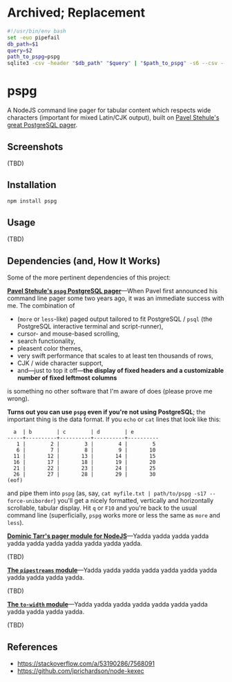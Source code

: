 




# Archived; Replacement

```bash
#!/usr/bin/env bash
set -euo pipefail
db_path=$1
query=$2
path_to_pspg=pspg
sqlite3 -csv -header "$db_path" "$query" | "$path_to_pspg" -s6 --csv --csv-header=on --double-header
```

# pspg

A NodeJS command line pager for tabular content which respects wide characters (important for mixed
Latin/CJK output), built on [Pavel Stehule's great PostgreSQL pager](https://github.com/okbob/pspg).

## Screenshots

(TBD)

## Installation

```sh
npm install pspg
```

## Usage

(TBD)

## Dependencies (and, How It Works)

Some of the more pertinent dependencies of this project:

**[Pavel Stehule's `pspg` PostgreSQL pager](https://github.com/okbob/pspg)**—When Pavel first announced his
command line pager some two years ago, it was an immediate success with me. The combination of

* (`more` or `less`-like) paged output tailored to fit PostgreSQL&nbsp;/&nbsp;`psql` (the PostgreSQL
  interactive terminal and script-runner),
* cursor- and mouse-based scrolling,
* search functionality,
* pleasent color themes,
* very swift performance
  that scales to at least ten thousands of rows,
* CJK / wide character support,
* and—just to top it off—**the display of fixed headers and a customizable number of fixed leftmost
  columns**

is something no other software that I'm aware of does (please prove me wrong).

**Turns out you can use `pspg` even if you're not using PostgreSQL**; the important thing is the data
format. If you `echo` or `cat` lines that look like this:

```
  a  | b        | c        | d        | e
-----+----------+----------+----------+----------
   1 |        2 |        3 |        4 |        5
   6 |        7 |        8 |        9 |       10
  11 |       12 |       13 |       14 |       15
  16 |       17 |       18 |       19 |       20
  21 |       22 |       23 |       24 |       25
  26 |       27 |       28 |       29 |       30
(eof)
```

and pipe them into `pspg` (as, say, `cat myfile.txt | path/to/pspg -s17 --force-uniborder`) you'll get a
nicely formatted, vertically and horizontally scrollable, tabular display. Hit `q` or `F10` and you're back
to the usual command line (superficially, `pspg` works more or less the same as `more` and `less`).

**[Dominic Tarr's pager module for NodeJS](https://github.com/dominictarr/default-pager)**—Yadda yadda yadda
yadda yadda yadda yadda yadda yadda yadda yadda.

(TBD)

**[The `pipestreams` module](https://github.com/loveencounterflow/pipestreams)**—Yadda yadda yadda yadda
yadda yadda yadda yadda yadda yadda yadda.

(TBD)

**[The `to-width` module](https://github.com/loveencounterflow/to-width)**—Yadda yadda yadda yadda yadda
yadda yadda yadda yadda yadda yadda.

(TBD)


## References

* https://stackoverflow.com/a/53190286/7568091
* https://github.com/jprichardson/node-kexec

